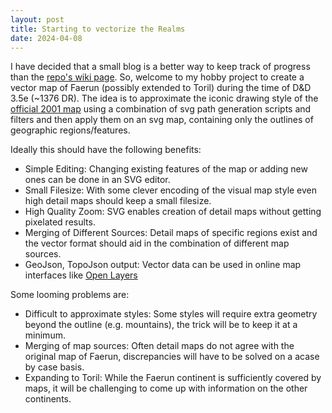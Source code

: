 ```yaml
---
layout: post
title: Starting to vectorize the Realms
date: 2024-04-08
---
```

I have decided that a small blog is a better way to keep track of progress than the [repo's wiki page](https://github.com/jonovotny/vectorized-realms/wiki). So, welcome to my hobby project to create a vector map of Faerun (possibly extended to Toril) during the time of D&D 3.5e (~1376 DR).
The idea is to approximate the iconic drawing style of the [official 2001 map](http://web.archive.org/web/20160816135344/http://archive.wizards.com/dnd/images/wd_maps/FRposterLarge_150.jpg) using a combination of svg path generation scripts and filters and then apply them on an svg map, containing only the outlines of geographic regions/features.

Ideally this should have the following benefits:
* Simple Editing: Changing existing features of the map or adding new ones can be done in an SVG editor.
* Small Filesize: With some clever encoding of the visual map style even high detail maps should keep a small filesize. 
* High Quality Zoom: SVG enables creation of detail maps without getting pixelated results.
* Merging of Different Sources: Detail maps of specific regions exist and the vector format should aid in the combination of different map sources.
* GeoJson, TopoJson output: Vector data can be used in online map interfaces like [Open Layers](https://openlayers.org/)

Some looming problems are:
* Difficult to approximate styles: Some styles will require extra geometry beyond the outline (e.g. mountains), the trick will be to keep it at a minimum.
* Merging of map sources: Often detail maps do not agree with the original map of Faerun, discrepancies will have to be solved on a acase by case basis.
* Expanding to Toril: While the Faerun continent is sufficiently covered by maps, it will be challenging to come up with information on the other continents.